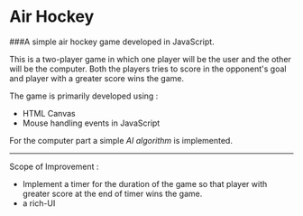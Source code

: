 # Air Hockey

###A simple air hockey game developed in JavaScript.

This is a two-player game in which one player will be the user and the other will be the computer. Both the players tries to score in the opponent's goal and player with a greater score wins the game.


The game is primarily developed using : 
+ HTML Canvas
+ Mouse handling events in JavaScript 




For the computer part a simple *AI algorithm* is implemented.

***

Scope of Improvement : 
+ Implement a timer for the duration of the game so that player with greater score at the end of timer wins the game.
+ a rich-UI 

